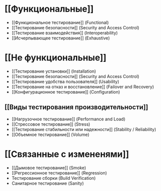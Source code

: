 # [[Функциональные]]
- [[Функциональное тестирование]] (Functional)
- [[Тестирование безопасности]] (Security and Access Control)
- [[Тестирование взаимодействия]] (Interoperability)
- [[Исчерпывающее тестирование]] (Exhaustive)


# [[Не функциональные]]
- [[Тестирование установки]] (Installation)
- [[Тестирование безопасности]] (Security and Access Control)
- [[Тестирование удобства пользователя]] (Usability)
- [[Тестирование на отказ и восстановление]] (Failover and Recovery)
- [[Конфигурационное тестирование]] (Configuration)
## [[Виды тестирования производительности]]
- [[Нагрузочное тестирование]] (Performance and Load)
- [[Стрессовое тестирование]] (Stress)
- [[Тестирование стабильности или надежности]] (Stability / Reliability)
- [[Объемное тестирование]] (Volume)
# [[Связанные с измененями]]
- [[Дымовое тестирование]] (Smoke)
- [[Регрессионное тестирование]] (Regression)
- Тестирование сборки (Build Verification)
- Санитарное тестирование (Sanity)
